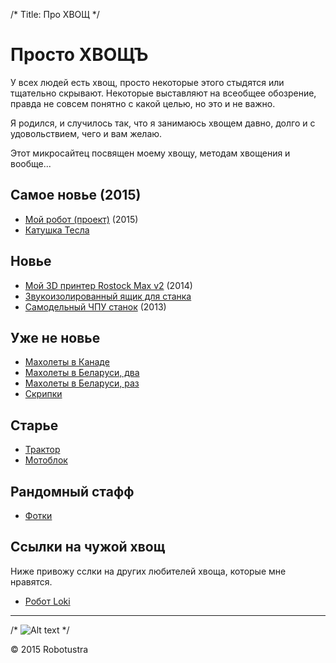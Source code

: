 /*
Title: Про ХВОЩ
*/

Просто ХВОЩЪ
============

У всех людей есть хвощ, просто некоторые этого стыдятся или тщательно скрывают. 
Некоторые выставляют на всеобщее обозрение, правда не совсем понятно с какой целью, 
но это и не важно.	

Я родился, и случилось так, что я занимаюсь хвощем давно, долго и с удовольствием, 
чего и вам желаю.

Этот микросайтец посвящен моему хвощу, методам хвощения и вообще...


Самое новье (2015)
------------------

+ [Мой робот (проект)](my-robot) (2015)
+ [Катушка Тесла](tesla-coil)

Новье
-----

+ [Мой 3D принтер Rostock Max v2](3d-printer) (2014)
+ [Звукоизолированный ящик для станка](sound-box)
+ [Самодельный ЧПУ станок](my-cnc-mill) (2013)

Уже не новье
------------

+ [Махолеты в Канаде](maholet3)
+ [Махолеты в Беларуси, два](maholet2)
+ [Махолеты в Беларуси, раз](maholet1)
+ [Скрипки](violins)

Старье
------

+ [Трактор](traktor)
+ [Мотоблок](motoblok)


Рандомный стафф
---------------

+ [Фотки](gallery)

Ссылки на чужой хвощ
--------------------

Ниже привожу сслки на других любителей хвоща, которые мне нравятся.

+ [Робот Loki](http://www.dshinsel.com/loki/)

- - -

/*
![Alt text](../p1.jpg "Test image")
*/

<div class="footer">
        &copy; 2015 Robotustra
</div>
